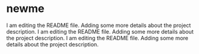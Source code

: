 # newme
I am editing the README file. Adding some more details about the project description.
I am editing the README file. Adding some more details about the project description.
I am editing the README file. Adding some more details about the project description.
